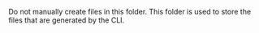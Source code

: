 Do not manually create files in this folder. This folder is used to store the files that are generated by the CLI.
